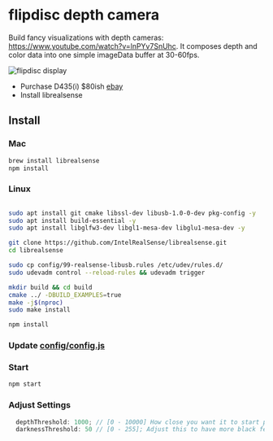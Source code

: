 # flipdisc depth camera

Build fancy visualizations with depth cameras:  https://www.youtube.com/watch?v=lnPYv7SnUhc. It composes depth and color data into one simple imageData buffer at 30-60fps.

![flipdisc display](https://i.imgur.com/6X8ijtq.jpeg "flipdisc display")

- Purchase D435(i) $80ish [ebay](https://www.ebay.com/sch/i.html?_from=R40&_trksid=p2334524.m570.l1313&_nkw=intel+realsense+d435&_sacat=0&_odkw=intel+realsense+d435%3D&_osacat=0)
- Install librealsense 

## Install 
### Mac

```bash
brew install librealsense
npm install
```

### Linux 
```bash

sudo apt install git cmake libssl-dev libusb-1.0-0-dev pkg-config -y
sudo apt install build-essential -y
sudo apt install libglfw3-dev libgl1-mesa-dev libglu1-mesa-dev -y

git clone https://github.com/IntelRealSense/librealsense.git
cd librealsense

sudo cp config/99-realsense-libusb.rules /etc/udev/rules.d/
sudo udevadm control --reload-rules && udevadm trigger

mkdir build && cd build
cmake ../ -DBUILD_EXAMPLES=true
make -j$(nproc)
sudo make install

npm install

```

### Update [config/config.js](https://github.com/kelly/flipdisc-depth-camera/blob/main/config/config.js)


### Start

```bash
npm start
```

### Adjust Settings

```js
  depthThreshold: 1000; // [0 - 10000] How close you want it to start picking up objects (in mm)
  darknessThreshold: 50 // [0 - 255]; Adjust this to have more black features detected.
```